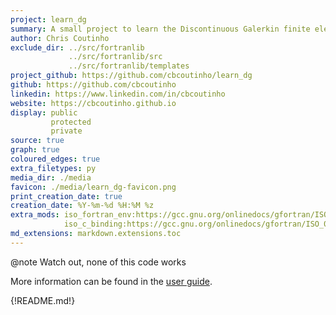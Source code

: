 ```yaml
---
project: learn_dg
summary: A small project to learn the Discontinuous Galerkin finite element method
author: Chris Coutinho
exclude_dir: ../src/fortranlib
             ../src/fortranlib/src
             ../src/fortranlib/templates
project_github: https://github.com/cbcoutinho/learn_dg
github: https://github.com/cbcoutinho
linkedin: https://www.linkedin.com/in/cbcoutinho
website: https://cbcoutinho.github.io
display: public
         protected
         private
source: true
graph: true
coloured_edges: true
extra_filetypes: py
media_dir: ./media
favicon: ./media/learn_dg-favicon.png
print_creation_date: true
creation_date: %Y-%m-%d %H:%M %z
extra_mods: iso_fortran_env:https://gcc.gnu.org/onlinedocs/gfortran/ISO_005fFORTRAN_005fENV.html
            iso_c_binding:https://gcc.gnu.org/onlinedocs/gfortran/ISO_005fC_005fBINDING.html
md_extensions: markdown.extensions.toc
---
```


@note Watch out, none of this code works

More information can be found in the [user guide](./page/index.html).

{!README.md!}
